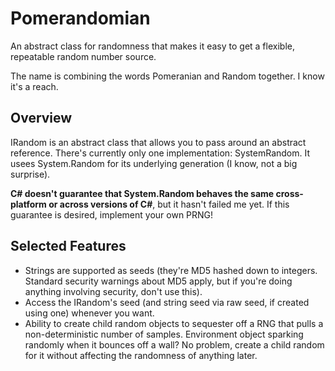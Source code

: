 # Pomerandomian

An abstract class for randomness that makes it easy to get a flexible, repeatable random number source.

The name is combining the words Pomeranian and Random together. I know it's a reach.

## Overview

IRandom is an abstract class that allows you to pass around an abstract reference. There's currently only one implementation: SystemRandom. It usees System.Random for its underlying generation (I know, not a big surprise). 

**C# doesn't guarantee that System.Random behaves the same cross-platform or across versions of C#**, but it hasn't failed me yet. If this guarantee is desired, implement your own PRNG!

## Selected Features

* Strings are supported as seeds (they're MD5 hashed down to integers. Standard security warnings about MD5 apply, but if you're doing anything involving security, don't use this).
* Access the IRandom's seed (and string seed via raw seed, if created using one) whenever you want.
* Ability to create child random objects to sequester off a RNG that pulls a non-deterministic number of samples. Environment object sparking randomly when it bounces off a wall? No problem, create a child random for it without affecting the randomness of anything later.
